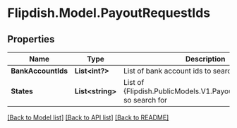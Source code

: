 # Flipdish.Model.PayoutRequestIds
## Properties

Name | Type | Description | Notes
------------ | ------------- | ------------- | -------------
**BankAccountIds** | **List&lt;int?&gt;** | List of bank account ids to search for | [optional] 
**States** | **List&lt;string&gt;** | List of {Flipdish.PublicModels.V1.Payouts.PayoutStatus} so search for | [optional] 

[[Back to Model list]](../README.md#documentation-for-models) [[Back to API list]](../README.md#documentation-for-api-endpoints) [[Back to README]](../README.md)

